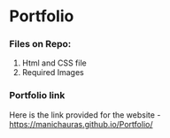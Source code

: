 # **Portfolio**
### Files on Repo:
1) Html and CSS file
2) Required Images

### Portfolio link
Here is the link provided for the website - https://manichauras.github.io/Portfolio/

